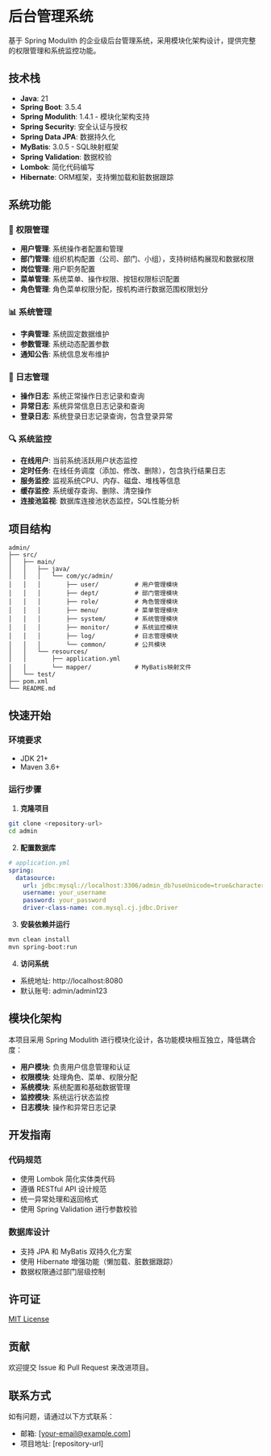# 后台管理系统

基于 Spring Modulith 的企业级后台管理系统，采用模块化架构设计，提供完整的权限管理和系统监控功能。

## 技术栈

- **Java**: 21
- **Spring Boot**: 3.5.4
- **Spring Modulith**: 1.4.1 - 模块化架构支持
- **Spring Security**: 安全认证与授权
- **Spring Data JPA**: 数据持久化
- **MyBatis**: 3.0.5 - SQL映射框架
- **Spring Validation**: 数据校验
- **Lombok**: 简化代码编写
- **Hibernate**: ORM框架，支持懒加载和脏数据跟踪

## 系统功能

### 🔐 权限管理
- **用户管理**: 系统操作者配置和管理
- **部门管理**: 组织机构配置（公司、部门、小组），支持树结构展现和数据权限
- **岗位管理**: 用户职务配置
- **菜单管理**: 系统菜单、操作权限、按钮权限标识配置
- **角色管理**: 角色菜单权限分配，按机构进行数据范围权限划分

### 📊 系统管理
- **字典管理**: 系统固定数据维护
- **参数管理**: 系统动态配置参数
- **通知公告**: 系统信息发布维护

### 📝 日志管理
- **操作日志**: 系统正常操作日志记录和查询
- **异常日志**: 系统异常信息日志记录和查询
- **登录日志**: 系统登录日志记录查询，包含登录异常

### 🔍 系统监控
- **在线用户**: 当前系统活跃用户状态监控
- **定时任务**: 在线任务调度（添加、修改、删除），包含执行结果日志
- **服务监控**: 监视系统CPU、内存、磁盘、堆栈等信息
- **缓存监控**: 系统缓存查询、删除、清空操作
- **连接池监视**: 数据库连接池状态监控，SQL性能分析

## 项目结构

```
admin/
├── src/
│   ├── main/
│   │   ├── java/
│   │   │   └── com/yc/admin/
│   │   │       ├── user/          # 用户管理模块
│   │   │       ├── dept/          # 部门管理模块
│   │   │       ├── role/          # 角色管理模块
│   │   │       ├── menu/          # 菜单管理模块
│   │   │       ├── system/        # 系统管理模块
│   │   │       ├── monitor/       # 系统监控模块
│   │   │       ├── log/           # 日志管理模块
│   │   │       └── common/        # 公共模块
│   │   └── resources/
│   │       ├── application.yml
│   │       └── mapper/            # MyBatis映射文件
│   └── test/
├── pom.xml
└── README.md
```

## 快速开始

### 环境要求
- JDK 21+
- Maven 3.6+

### 运行步骤

1. **克隆项目**
```bash
git clone <repository-url>
cd admin
```

2. **配置数据库**
```yaml
# application.yml
spring:
  datasource:
    url: jdbc:mysql://localhost:3306/admin_db?useUnicode=true&characterEncoding=utf8&serverTimezone=GMT%2B8
    username: your_username
    password: your_password
    driver-class-name: com.mysql.cj.jdbc.Driver
```

3. **安装依赖并运行**
```bash
mvn clean install
mvn spring-boot:run
```

4. **访问系统**
- 系统地址: http://localhost:8080
- 默认账号: admin/admin123

## 模块化架构

本项目采用 Spring Modulith 进行模块化设计，各功能模块相互独立，降低耦合度：

- **用户模块**: 负责用户信息管理和认证
- **权限模块**: 处理角色、菜单、权限分配
- **系统模块**: 系统配置和基础数据管理
- **监控模块**: 系统运行状态监控
- **日志模块**: 操作和异常日志记录

## 开发指南

### 代码规范
- 使用 Lombok 简化实体类代码
- 遵循 RESTful API 设计规范
- 统一异常处理和返回格式
- 使用 Spring Validation 进行参数校验

### 数据库设计
- 支持 JPA 和 MyBatis 双持久化方案
- 使用 Hibernate 增强功能（懒加载、脏数据跟踪）
- 数据权限通过部门层级控制

## 许可证

[MIT License](LICENSE)

## 贡献

欢迎提交 Issue 和 Pull Request 来改进项目。

## 联系方式

如有问题，请通过以下方式联系：
- 邮箱: [your-email@example.com]
- 项目地址: [repository-url]